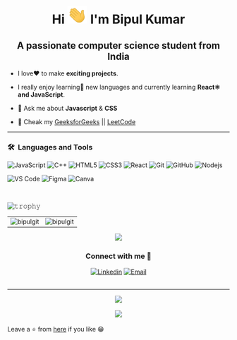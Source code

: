 <h1 align="center">Hi <img src="https://github.com/ABSphreak/ABSphreak/blob/master/gifs/Hi.gif" width="45px" height="40px"> I'm Bipul Kumar</h1>

<h2 align="center">A passionate computer science student from India</h2>

- I love❤ to make **exciting projects**. <br/>

- I really enjoy learning🚀 new languages and currently learning **React⚛ and JavaScript**.<br/>

- 💬 Ask me about **Javascript** & **CSS**

- 👀 Cheak my <a href="https://auth.geeksforgeeks.org/user/bipulkr">GeeksforGeeks</a> || <a href="https://leetcode.com/BipulKumar51/">LeetCode</a>

---

### 🛠 &nbsp;Languages and Tools

![JavaScript](https://img.shields.io/badge/-JavaScript-%23F7DF1C?style=for-the-badge&logo=javascript&logoColor=000000&labelColor=%23F7DF1C&color=%23FFCE5A)
![C++](https://img.shields.io/badge/C%2B%2B-00599C?style=for-the-badge&logo=c%2B%2B&logoColor=white)
![HTML5](https://img.shields.io/badge/-HTML5-%23E44D27?style=for-the-badge&logo=html5&logoColor=ffffff)
![CSS3](https://img.shields.io/badge/-CSS3-%231572B6?style=for-the-badge&logo=css3)
![React](https://img.shields.io/badge/-React-61DAFB?style=for-the-badge&logo=react&logoColor=ffffff)
![Git](https://img.shields.io/badge/-Git-%23F05032?style=for-the-badge&logo=git&logoColor=%23ffffff)
![GitHub](https://img.shields.io/badge/-GitHub-181717?style=for-the-badge&logo=github)
![Nodejs](https://img.shields.io/badge/-Nodejs-339933?style=for-the-badge&logo=Node.js&logoColor=ffffff)

![VS Code](http://img.shields.io/badge/-VS%20Code-007ACC?style=for-the-badge&logo=visual-studio-code&logoColor=ffffff)
![Figma](https://img.shields.io/badge/-Figma-F24E1E?style=for-the-badge&logo=figma&logoColor=ffffff)
![Canva](https://img.shields.io/badge/-Canva-00C4CC?style=for-the-badge&logo=canva&logoColor=ffffff)


<br/>

![𝚝𝚛𝚘𝚙𝚑𝚢](https://github-profile-trophy.vercel.app/?username=bipulgit&column=9&margin-w=1&margin-h=1&no-bg=true&no-frame=true&theme=juicyfresh)

<table>
  <tr>
    <td><img src="https://github-readme-stats.vercel.app/api?username=bipulgit&show_icons=true&theme=dark&" alt="bipulgit" /></td>
    <td><img src="https://github-readme-stats.vercel.app/api/top-langs?username=bipulgit&show_icons=true&theme=dark&locale=en&layout=compact" alt="bipulgit" /></td>
  </tr>
</table>

<div align="center"><img src="https://github-readme-streak-stats.herokuapp.com/?user=bipulgit&show_icons=true&theme=algolia&include_all_commit=true&count_private=true"/> </div>

<h3 align="center">Connect with me 🤝</h3>
<body>
    <div class="img1">
<p align='center'>
<a href="https://www.linkedin.com/in/bipul-bce568/" target="_blank"><img src="https://icons.iconarchive.com/icons/alecive/flatwoken/64/Apps-Linkedin-icon.png" width="5%" alt="Linkedin"></a>
<a href="mailto:bipulkmr51@gmail.com" target="_blank"><img src="https://icons.iconarchive.com/icons/wwalczyszyn/android-style-honeycomb/64/GMail-icon.png" width="5%" alt="Email"></a>
<!-- <a href="https://twitter.com/Bipul" target="_blank"><img src="https://icons.iconarchive.com/icons/alecive/flatwoken/64/Apps-Twitter-icon.png" alt="twitter" width="5%"></a>    -->
	
<br>
<br>

---

<div align="center">
  <img src="https://komarev.com/ghpvc/?username=bipulgit&color=blueviolet&style=">

<img src="https://img.shields.io/github/followers/bipulgit.svg?style=social&label=Follow"></p>

</div>	   	    
	    
Leave a ⭐ from [here](https://github.com/bipulgit/bipulgit) if you like 😁
